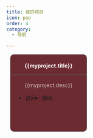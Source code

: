 ```yaml
---
title: 我的项目
icon: poo
order: 4
category:
  - 导航

---
```


<div class="total">
<div v-for="myproject in myprojects" :key="myproject" class="project">
<h4>{{myproject.title}}</h4>
<p>{{myproject.desc}}</p>
<ul>
<li><el-button><a class="link" :href="myproject.visitLink">
访问</a></el-button></li>
<li><el-button><a :href="myproject.storeLink">源码</a></el-button></li>
</ul>
</div>
</div>

<script>
  import { ref } from 'vue';

  export default {
    setup() {
      // 使用ref创建响应式引用
      const myprojects = ref([
        {
          title: '品优购',
          desc: '用纯html+css实现静态商城界面',
          visitLink: 'https://dengbowen666.github.io/pinyougou/',
          storeLink: 'https://github.com/dengbowen666/pinyougou'
        },
        {
          title: 'mySlidev',
          desc: '用Slidev制作并部署在web上的ppt',
          visitLink: 'https://dengbowen666.github.io/mySlidev/',
          storeLink: 'https://github.com/dengbowen666/mySlidev'
        },
        {
          title:'vueblog',
          desc: '用vue3+element-plus+vue-router+axios+mongodb+node.js+express实现的一个博客网站',
          visitLink:'https://blog.dbw2004.top',
          storeLink: 'https://blog.dbw2004.top'

        },
        {
          title:'terminal',
          desc:'vue3仿的终端问价系统'
        }
      ]);

      // 确保通过setup函数返回myprojects
      return {
        myprojects
      };
    }
  }
</script>

<style scoped>
.total{
  display: flex;
}  
.project{
  width: 200px;
  height: 200px;
  border: 1px solid rgb(93, 93, 98);
  border-radius: 10px;
  background-color:rgba(105, 38, 45, 0.975) ;
  margin-left: 10px;
}
.project h4{
  text-align: center;
  border-bottom: 1px solid rgb(93, 93, 98);
  padding-bottom: 15px;
  color: #fff;
}
.project p{
  text-align: center;
  color: #ffffffba;
}
.project ul li{
  float: left;
  margin-left: 15px;
}

</style>




